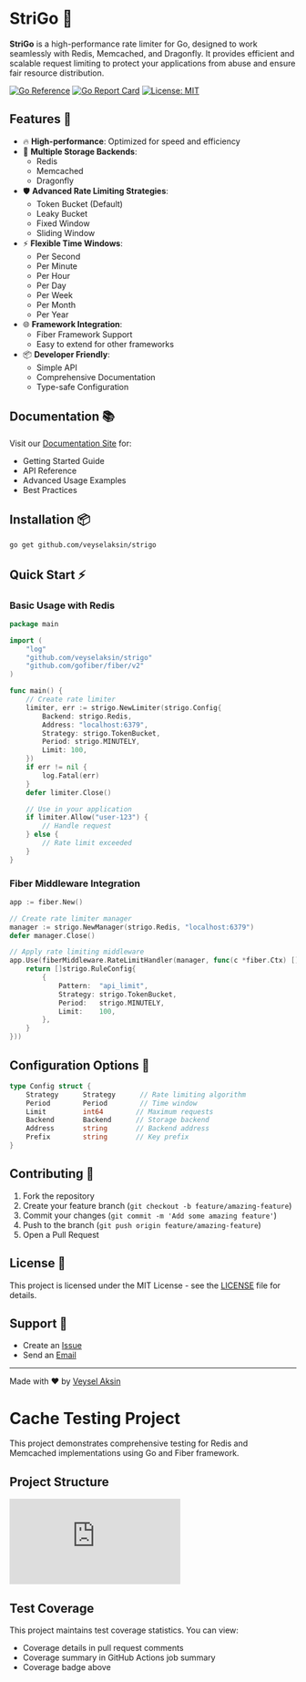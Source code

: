 # StriGo 🦉

**StriGo** is a high-performance rate limiter for Go, designed to work seamlessly with Redis, Memcached, and Dragonfly. It provides efficient and scalable request limiting to protect your applications from abuse and ensure fair resource distribution.

[![Go Reference](https://pkg.go.dev/badge/github.com/veyselaksin/strigo.svg)](https://pkg.go.dev/github.com/veyselaksin/strigo)
[![Go Report Card](https://goreportcard.com/badge/github.com/veyselaksin/strigo)](https://goreportcard.com/report/github.com/veyselaksin/strigo)
[![License: MIT](https://img.shields.io/badge/License-MIT-yellow.svg)](https://opensource.org/licenses/MIT)

## Features 🚀

- 🔥 **High-performance**: Optimized for speed and efficiency
- 🔄 **Multiple Storage Backends**: 
  - Redis
  - Memcached
  - Dragonfly
- 🛡 **Advanced Rate Limiting Strategies**:
  - Token Bucket (Default)
  - Leaky Bucket
  - Fixed Window
  - Sliding Window
- ⚡ **Flexible Time Windows**:
  - Per Second
  - Per Minute
  - Per Hour
  - Per Day
  - Per Week
  - Per Month
  - Per Year
- 🌐 **Framework Integration**:
  - Fiber Framework Support
  - Easy to extend for other frameworks
- 📦 **Developer Friendly**:
  - Simple API
  - Comprehensive Documentation
  - Type-safe Configuration

## Documentation 📚

Visit our [Documentation Site](https://veyselaksin.github.io/StriGO) for:
- Getting Started Guide
- API Reference
- Advanced Usage Examples
- Best Practices

## Installation 📦

```sh
go get github.com/veyselaksin/strigo
```

## Quick Start ⚡

### Basic Usage with Redis

```go
package main

import (
    "log"
    "github.com/veyselaksin/strigo"
    "github.com/gofiber/fiber/v2"
)

func main() {
    // Create rate limiter
    limiter, err := strigo.NewLimiter(strigo.Config{
        Backend: strigo.Redis,
        Address: "localhost:6379",
        Strategy: strigo.TokenBucket,
        Period: strigo.MINUTELY,
        Limit: 100,
    })
    if err != nil {
        log.Fatal(err)
    }
    defer limiter.Close()

    // Use in your application
    if limiter.Allow("user-123") {
        // Handle request
    } else {
        // Rate limit exceeded
    }
}
```

### Fiber Middleware Integration

```go
app := fiber.New()

// Create rate limiter manager
manager := strigo.NewManager(strigo.Redis, "localhost:6379")
defer manager.Close()

// Apply rate limiting middleware
app.Use(fiberMiddleware.RateLimitHandler(manager, func(c *fiber.Ctx) []strigo.RuleConfig {
    return []strigo.RuleConfig{
        {
            Pattern:  "api_limit",
            Strategy: strigo.TokenBucket,
            Period:   strigo.MINUTELY,
            Limit:    100,
        },
    }
}))
```

## Configuration Options 🔧

```go
type Config struct {
    Strategy      Strategy      // Rate limiting algorithm
    Period        Period        // Time window
    Limit         int64        // Maximum requests
    Backend       Backend      // Storage backend
    Address       string       // Backend address
    Prefix        string       // Key prefix
}
```

## Contributing 🤝

1. Fork the repository
2. Create your feature branch (`git checkout -b feature/amazing-feature`)
3. Commit your changes (`git commit -m 'Add some amazing feature'`)
4. Push to the branch (`git push origin feature/amazing-feature`)
5. Open a Pull Request

## License 📜

This project is licensed under the MIT License - see the [LICENSE](LICENSE) file for details.

## Support 💬

- Create an [Issue](https://github.com/veyselaksin/strigo/issues)
- Send an [Email](mailto:veyselaksn@gmail.com)

---

Made with ❤️ by [Veysel Aksin](https://github.com/veyselaksin)

# Cache Testing Project

This project demonstrates comprehensive testing for Redis and Memcached implementations using Go and Fiber framework.

## Project Structure

![Coverage](https://img.shields.io/badge/dynamic/json?color=brightgreen&label=coverage&query=coverage&url=https://api.github.com/repos/{owner}/{repo}/contents/coverage.txt)

## Test Coverage

This project maintains test coverage statistics. You can view:
- Coverage details in pull request comments
- Coverage summary in GitHub Actions job summary
- Coverage badge above

